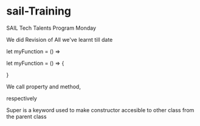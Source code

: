 # sail-Training
SAIL Tech Talents Program
Monday 

<!-- Tuesday, 12th April, 2022 -->
We did Revision of All we've learnt till date

<!--Arrow Function for a single line-->
let myFunction = () =>

<!--Arrow Function for a multi-line-->
let myFunction = () => {

}

 We call property and method, 
 <!--with and  without () --> respectively

 <!-- SUPER -->
Super is a keyword used to make constructor accesible to other class from the parent class
